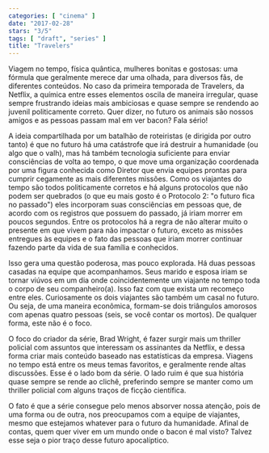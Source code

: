 ```yaml
---
categories: [ "cinema" ]
date: "2017-02-28"
stars: "3/5"
tags: [ "draft", "series" ]
title: "Travelers"
---
```

Viagem no tempo, física quântica, mulheres bonitas e gostosas: uma
fórmula que geralmente merece dar uma olhada, para diversos fãs,
de diferentes conteúdos. No caso da primeira temporada de Travelers,
da Netflix, a química entre esses elementos oscila de maneira irregular,
quase sempre frustrando ideias mais ambiciosas e quase sempre se rendendo
ao juvenil politicamente correto. Quer dizer, no futuro os animais são
nossos amigos e as pessoas passam mal em ver bacon? Fala sério!

A ideia compartilhada por um batalhão de roteiristas (e dirigida por
outro tanto) é que no futuro há uma catástrofe que irá destruir a
humanidade (ou algo que o valh), mas há também tecnologia suficiente
para enviar consciências de volta ao tempo, o que move uma organização
coordenada por uma figura conhecida como Diretor que envia equipes prontas
para cumprir cegamente as mais diferentes missões. Como os viajantes do
tempo são todos politicamente corretos e há alguns protocolos que não
podem ser quebrados (o que eu mais gosto é o Protocolo 2: "o futuro
fica no passado") eles incorporam suas consciências em pessoas que,
de acordo com os registros que possuem do passado, já iriam morrer em
poucos segundos. Entre os protocolos há a regra de não alterar muito
o presente em que vivem para não impactar o futuro, exceto as missões
entregues às equipes e o fato das pessoas que iriam morrer continuar
fazendo parte da vida de sua família e conhecidos.

Isso gera uma questão poderosa, mas pouco explorada. Há duas pessoas
casadas na equipe que acompanhamos. Seus marido e esposa iriam se tornar
viúvos em um dia onde coincidentemente um viajante no tempo toda o
corpo de seu companheiro(a). Isso faz com que exista um recomeço entre
eles. Curiosamente os dois viajantes são também um casal no futuro. Ou
seja, de uma maneira econômica, formam-se dois triângulos amorosos
com apenas quatro pessoas (seis, se você contar os mortos). De qualquer
forma, este não é o foco.

O foco do criador da série, Brad Wright, é fazer surgir mais um thriller
policial com assuntos que interessam os assinantes da Netflix, e dessa
forma criar mais conteúdo baseado nas estatísticas da empresa. Viagens
no tempo está entre os meus temas favoritos, e geralmente rende altas
discussões. Esse é o lado bom da série. O lado ruim é que sua
história quase sempre se rende ao clichê, preferindo sempre se manter
como um thriller policial com alguns traços de ficção científica.

O fato é que a série consegue pelo menos absorver nossa atenção, pois
de uma forma ou de outra, nos preocupamos com a equipe de viajantes,
mesmo que estejamos whatever para o futuro da humanidade. Afinal de
contas, quem quer viver em um mundo onde o bacon é mal visto? Talvez
esse seja o pior traço desse futuro apocalíptico.
